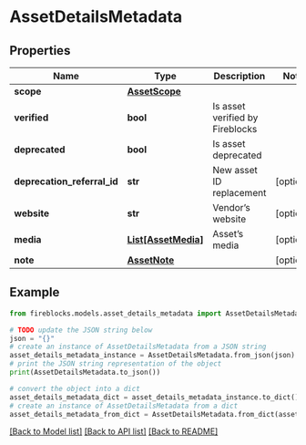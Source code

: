 # AssetDetailsMetadata


## Properties

Name | Type | Description | Notes
------------ | ------------- | ------------- | -------------
**scope** | [**AssetScope**](AssetScope.md) |  | 
**verified** | **bool** | Is asset verified by Fireblocks | 
**deprecated** | **bool** | Is asset deprecated | 
**deprecation_referral_id** | **str** | New asset ID replacement | [optional] 
**website** | **str** | Vendor’s website | [optional] 
**media** | [**List[AssetMedia]**](AssetMedia.md) | Asset’s media | [optional] 
**note** | [**AssetNote**](AssetNote.md) |  | [optional] 

## Example

```python
from fireblocks.models.asset_details_metadata import AssetDetailsMetadata

# TODO update the JSON string below
json = "{}"
# create an instance of AssetDetailsMetadata from a JSON string
asset_details_metadata_instance = AssetDetailsMetadata.from_json(json)
# print the JSON string representation of the object
print(AssetDetailsMetadata.to_json())

# convert the object into a dict
asset_details_metadata_dict = asset_details_metadata_instance.to_dict()
# create an instance of AssetDetailsMetadata from a dict
asset_details_metadata_from_dict = AssetDetailsMetadata.from_dict(asset_details_metadata_dict)
```
[[Back to Model list]](../README.md#documentation-for-models) [[Back to API list]](../README.md#documentation-for-api-endpoints) [[Back to README]](../README.md)



